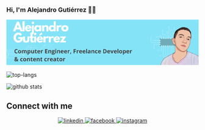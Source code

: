 ### Hi, I'm Alejandro Gutiérrez 🤙🦆

<img src="Computer Engineer & Freelance Developer.png" alt="banner_presentación">

![top-langs](https://github-readme-stats.vercel.app/api/top-langs?username=KANGRIZ&show_icons=true&theme=radical)

![github stats](https://github-readme-stats.vercel.app/api?username=KANGRIZ&show_icons=true&theme=radical)


## Connect with me  
<div align="center"><a href="https://www.linkedin.com/in/alejandro-gutiérrez-lópez-984b79268/" target="_blank">
<img src=https://img.shields.io/badge/linkedin-%231E77B5.svg?&style=for-the-badge&logo=linkedin&logoColor=white alt=linkedin style="margin-bottom: 5px;" />
</a>  
<a href="https://www.facebook.com/alejogutierrezlopez/" target="_blank">
<img src=https://img.shields.io/badge/facebook-%232E87FB.svg?&style=for-the-badge&logo=facebook&logoColor=white alt=facebook style="margin-bottom: 5px;" />
</a>
<a href="https://www.instagram.com/kangr1s/" target="_blank">
<img src=https://img.shields.io/badge/instagram-%23000000.svg?&style=for-the-badge&logo=instagram&logoColor=white alt=instagram style="margin-bottom: 5px;" />
</a>

</div>  
  

<br/>  
  
<!--
**KANGRIZ/KANGRIZ** is a ✨ _special_ ✨ repository because its `README.md` (this file) appears on your GitHub profile.

Here are some ideas to get you started:

- 🔭 I’m currently working on ...
- 🌱 I’m currently learning ...
- 👯 I’m looking to collaborate on ...
- 🤔 I’m looking for help with ...
- 💬 Ask me about ...
- 📫 How to reach me: ...
- 😄 Pronouns: ...
- ⚡ Fun fact: ...
-->
